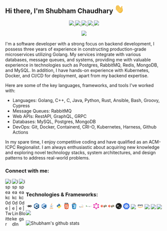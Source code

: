 <h2> Hi there, I'm Shubham Chaudhary <img src="https://raw.githubusercontent.com/ABSphreak/ABSphreak/master/gifs/Hi.gif" width="30px"></h2>

<p align="center">
<a href="https://www.linkedin.com/in/ispeakc0de/">
 <img src="https://img.shields.io/badge/LinkedIn-0077B5?style=for-the-badge&logo=linkedin&logoColor=white"/> 
 </a>
 <a href="https://twitter.com/ispeakc0de">
 <img src="http://img.shields.io/badge/Twitter-1DA1F2?style=for-the-badge&logo=twitter&logoColor=white"/>
 </a>
 <a href="https://dev.to/ispeakc0de">
 <img src="https://img.shields.io/badge/-DEV-000000?style=for-the-badge&logo=HackerRank&logoColor=white"/>
 </a>
 <a href="https://www.hackerrank.com/shubh_chaudhary"><img src="https://img.shields.io/badge/-Hackerrank-2EC866?style=for-the-badge&logo=HackerRank&logoColor=white"/> </a>
 <a href="https://www.codechef.com/users/chocoshubh"><img src="https://img.shields.io/badge/-Codechef-964B00?style=for-the-badge&logo=CodeChef&logoColor=white%22"/> </a>
</p>

<p align="center"> <img src="https://komarev.com/ghpvc/?username=ispeakc0de&label=Profile%20Visits&color=blue&style=plastic%22%20alt=%22ispeakc0de" /> </p>

I'm a software developer with a strong focus on backend development, I possess three years of experience in constructing production-grade microservices utilizing Golang. My services integrate with various databases, message queues, and systems, providing me with valuable experience in technologies such as Postgres, RabbitMQ, Redis, MongoDB, and MySQL. In addition, I have hands-on experience with Kubernetes, Docker, and CI/CD for deployment, apart from my backend expertise.

Here are some of the key languages, frameworks, and tools I've worked with:
- Languages: Golang, C++, C, Java, Python, Rust, Ansible, Bash, Groovy, Cypress
- Message Queues: RabbitMQ
- Web APIs: RestAPI, GraphQL, GRPC
- Databases: MySQL, Postgres, MongoDB
- DevOps: Git, Docker, Containerd, CRI-O, Kubernetes, Harness, Github Actions

In my spare time, I enjoy competitive coding and have qualified as an ACM-ICPC Regionalist. I am always enthusiastic about acquiring new knowledge and exploring novel technology stacks, system architectures, and design patterns to address real-world problems.


### Connect with me:
[<img align="left" alt="ispeakc0de | Twitter" width="22px" src="https://cdn.jsdelivr.net/npm/simple-icons@v3/icons/twitter.svg" />][twitter]
[<img align="left" alt="ispeakc0de | LinkedIn" width="22px" src="https://cdn.jsdelivr.net/npm/simple-icons@v3/icons/linkedin.svg" />][linkedin]
[<img align="left" alt="ispeakc0de | Blogs" width="22px" src="https://cdn.jsdelivr.net/npm/simple-icons@3.13.0/icons/dev-dot-to.svg" />][blogs]

<br />

### Technologies & Frameworks:

<code><img height="20" src="https://raw.githubusercontent.com/github/explore/80688e429a7d4ef2fca1e82350fe8e3517d3494d/topics/go/go.png"></code>
<code><img height="20" src="https://raw.githubusercontent.com/github/explore/80688e429a7d4ef2fca1e82350fe8e3517d3494d/topics/cpp/cpp.png"></code>
<code><img height="20" src="https://raw.githubusercontent.com/github/explore/80688e429a7d4ef2fca1e82350fe8e3517d3494d/topics/c/c.png"></code>
<code><img height="20" src="https://raw.githubusercontent.com/github/explore/80688e429a7d4ef2fca1e82350fe8e3517d3494d/topics/java/java.png"></code>
<code><img height="20" src="https://raw.githubusercontent.com/github/explore/80688e429a7d4ef2fca1e82350fe8e3517d3494d/topics/python/python.png"></code>
<code><img height="20" src="https://raw.githubusercontent.com/github/explore/80688e429a7d4ef2fca1e82350fe8e3517d3494d/topics/html/html.png"></code>
<code><img height="20" src="https://raw.githubusercontent.com/github/explore/5c058a388828bb5fde0bcafd4bc867b5bb3f26f3/topics/css/css.png"></code>
<code><img height="20" src="https://raw.githubusercontent.com/github/explore/80688e429a7d4ef2fca1e82350fe8e3517d3494d/topics/mysql/mysql.png"></code>
<code><img height="20" src="https://raw.githubusercontent.com/github/explore/80688e429a7d4ef2fca1e82350fe8e3517d3494d/topics/mongodb/mongodb.png"></code>
<code><img height="20" src="https://raw.githubusercontent.com/github/explore/80688e429a7d4ef2fca1e82350fe8e3517d3494d/topics/graphql/graphql.png"></code>
<code><img height="20" src="https://raw.githubusercontent.com/github/explore/80688e429a7d4ef2fca1e82350fe8e3517d3494d/topics/git/git.png"></code>
<code><img height="20" src="https://raw.githubusercontent.com/github/explore/80688e429a7d4ef2fca1e82350fe8e3517d3494d/topics/git/git.png"></code>
<code><img height="20" src="https://raw.githubusercontent.com/github/explore/80688e429a7d4ef2fca1e82350fe8e3517d3494d/topics/terminal/terminal.png"></code>
<code><img height="20" src="https://github.com/kubernetes/kubernetes/blob/master/logo/logo.png"></code>
<code><img height="20" src="https://avatars1.githubusercontent.com/u/2810941?s=280&v=4"></code>
<code><img height="20" src="https://raw.githubusercontent.com/github/explore/fbceb94436312b6dacde68d122a5b9c7d11f9524/topics/aws/aws.png"></code>
<code><img height="20" src="https://camo.githubusercontent.com/53790f8272a4b6d44df1c516ef71909834d177c7/68747470733a2f2f63646e2e776f726c64766563746f726c6f676f2e636f6d2f6c6f676f732f646f636b65722e737667"></code>
<code><img height="20" src="https://upload.wikimedia.org/wikipedia/commons/thumb/2/24/Ansible_logo.svg/1200px-Ansible_logo.svg.png"></code>
<code><img height="20" src="https://upload.wikimedia.org/wikipedia/commons/thumb/e/e9/Jenkins_logo.svg/1200px-Jenkins_logo.svg.png"></code>
<code><img height="20" src="https://www.veritis.com/wp-content/uploads/2019/08/Prometheus.png"></code>

![Shubham's github stats](https://github-readme-stats.vercel.app/api?username=ispeakc0de&show_icons=true&count_private=true&include_all_commits=true&hide=stars&theme=tokyonight)

[twitter]: https://twitter.com/ispeakc0de
[linkedin]: https://www.linkedin.com/in/ispeakc0de/
[blogs]: https://dev.to/ispeakc0de
